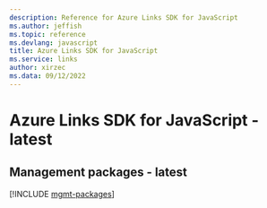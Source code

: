 ```yaml
---
description: Reference for Azure Links SDK for JavaScript
ms.author: jeffish
ms.topic: reference
ms.devlang: javascript
title: Azure Links SDK for JavaScript
ms.service: links
author: xirzec
ms.data: 09/12/2022
---
```

# Azure Links SDK for JavaScript - latest

## Management packages - latest
[!INCLUDE [mgmt-packages](links-mgmt-index.md)]
